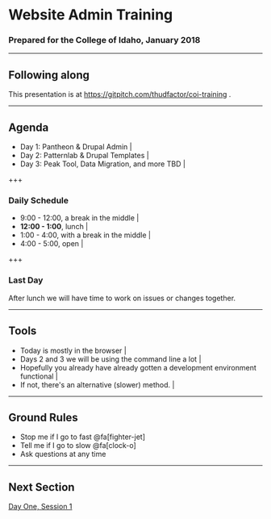 # Website Admin Training

### Prepared for the College of Idaho, January 2018

---

## Following along

This presentation is at https://gitpitch.com/thudfactor/coi-training .

---

## Agenda

- Day 1: Pantheon & Drupal Admin |
- Day 2: Patternlab & Drupal Templates |
- Day 3: Peak Tool, Data Migration, and more TBD |

+++

### Daily Schedule

- 9:00 - 12:00, a break in the middle |
- **12:00 - 1:00**, lunch |
- 1:00 - 4:00, with a break in the middle |
- 4:00 - 5:00, open |

+++

### Last Day

After lunch we will have time to work on issues or changes together. 

---

## Tools

- Today is mostly in the browser |
- Days 2 and 3 we will be using the command line a lot |
- Hopefully you already have already gotten a development environment functional |
- If not, there's an alternative (slower) method. |

---

## Ground Rules

- Stop me if I go to fast @fa[fighter-jet]
- Tell me if I go to slow @fa[clock-o]
- Ask questions at any time

---
## Next Section

[Day One, Session 1](https://gitpitch.com/thudafactor/coi-training?p=day1-session1)

